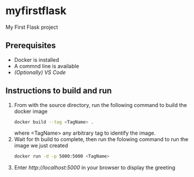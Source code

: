 # myfirstflask
My First Flask project

## Prerequisites
* Docker is installed
* A commnd line is available
* *(Optionally) VS Code*

## Instructions to build and run
1. From with the source directory, run the following command to build the docker image
    ```bash
    docker build --tag <TagName> .
    ```
    where \<TagName\> any arbitrary tag to identify the image.
1. Wait for th build to complete, then run the folowing command to run the image we just created
    ```bash
    docker run -d -p 5000:5000 <TagName>
    ```
1. Enter *http://localhost:5000* in your browser to display the greeting